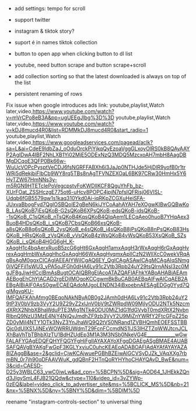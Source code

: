 - add settings: tempo for scroll
- support twitter
- instagram & tiktok story?
- suport é in names tiktok collection
- button to open app when clicking button to dl list
- youtube, need button scrape and button scrape+scroll
- add collection sorting so that the latest downloaded is always on top of the list


- persistent renaming of rows

Fix issue when google introduces ads link:
youtube,playlist,Watch later,video,https://www.youtube.com/watch?v=mVrCPo8eB3A&pp=ugUEEgJlbg%3D%3D
youtube,playlist,Watch later,video,https://www.youtube.com/watch?v=kDJ8mucd4R0&list=RDMMkDJ8mucd4R0&start_radio=1
youtube,playlist,Watch later,video,https://www.googleadservices.com/pagead/aclk?sa=L&ai=CdeE9ldbZaJ_oOduOrckPiYjkqQyEzoaVggGLxoyOlRS0kB8QAyAAYP2AgIDwA4IBF2NhLXB1Yi02MjE5ODExNzQ3MDQ5MzcxoAH7mbH8AagDBMgDCqoE3QFP0Bk66w-WuUcVOPcPysptVeCDJ6fsNGRFFABXh6i3JaJp0NTHJde5HjDlR9yofB0r1trWRj5dRekjbiFlbCb9WY8rq5TBs8nAgTFVNZEXOaL6BK97CRw30HmHx5Y6HyTZW67HmNNs3y-m5RGN9HTETcIePoVegcpstyFoKWDllKCF8QguYhFb_bz-XUrFOat_ZSSHczgE775ot6-uHcv8POPC4jpjN7pfsIQFRisj06VISL-Udqb6fGB5579qw1s1kaq310Ykd0Ai-iqRKpZCGXuHeiSFA-JUxvaBbogFyd7QglOSBQoIE2gBeN6kiJYCoAahAYAH7eXOgwKIBwGQBwKoB_LAsQKoB7jEsQKoB-G2sQKoB6XPsQKoB-edsQKoB-idsQKoB--1sQKoB_C1sQKoB_nTsQKoB4KqsQKoB4QIqAem1LECqAeo0huoB7YHqAex3BuoB4HDsQKoB_i_sQKoB7CbsQKoB66xsQKoB-a8sQKoB8q6sQKoB_2ysQKoB_e4sQKoB_i4sQKoB8jPsQKoB8nPsQKoB83HsQKoB_HRsQKoB_zVsQKoB_vVsQKoB4zWsQKoB4vWsQKoB53XsQKoB_SZsQKoB_i_sQKoB4HGG6gH_K-xAqgH1c4bqAerxRuoB5zcG6gHt6GxAqgH1amxAqgH3rWxAqgH6rGxAqgHvrexAqgHmbWxAqgHhcGxAqgH66WxAqgHyqmxApIICzN2WllXcC0wekVRqAgBsAgM0ggxCICAgIAEEAIYWjICgAQ6EY_QgICAgASAwICAgMCAgAIqSNmg0jVQFFiI1sWU3_yPA5oJFGh0dHA6Ly91c2Vtb3Rpb24uY29tsQlrnANsl3zc0MgJF8gJjwHICcIBmAsBugtOCAIQBRgEIAcoATAZQAFIAFhkYABoAHABiAEAmAEBogEhChYIACAD2rgEDjIMOgoKCCgwmBkBuCAB0AEBqAIFwAICqAEB2AEBgAIBiAIF0AsS0gwECAEQAdoMJgoLENDN34jBxoebnAESAgEDGg0Yyd7QglMgvqKU-IMFQAFKAhAfmg0BEqoNAkNByA0B0g2JAmh0dHA6Ly91c2Vtb3Rpb24uY29tP3V0bV9zb3VyY2U9Z29vZ2xlJnV0bV9tZWRpdW09MjIyODU2NTk5NzcmdXRtX2NhbXBhaWduPTE3Mjg1NTk4ODU0MiZ1dG1fdGVybT0mdXRtX2NvbnRlbnQ9NzU3MzE4NjY4NjQyJmdhZF9zb3VyY2U9MiZnYWRfY2FtcGFpZ25pZD0yMjI4NTY1OTk3NyZ3YnJhaWQ9Q2tVS0NRand1ZVBHQmhEOEFSSTBBQjc0dUlXS1JjNExWOWRRUWdmT29FcnFCcmdNS1lJS3lHZTZqWWJtcnJCLXhBaVhTbTBhbXlzTU1BdHZUdEp3M1A3M3NSb0NkeVG4E____________wGwFALAFYGAgEDQFQHYFQGYFgHiFgIIAYAXAYoXFggDGAEgASgBMAE4AUABSAFQAVgBYAKgFwGpF3KGLYxyiuC0uhcKEAEoADABOAFIAdAYAfAYAYAZA8IZAggB&ase=2&gclid=CjwKCAjwuePGBhBZEiwAIGCVSyDJZk_VAqXXg7rbmBN_0r7jh90qDFAAVWuK_gdQBnF2HTnQoRYHYhoCHAYQAvD_BwE&num=3&cid=CAESD-D25y3WBLC63_vwC0iwLw&ad_cpn=%5BCPN%5D&sig=AOD64_1JHEkkZQnd3JIgySmL4FJB21QQdw&ctype=110&video_id=3vZYWp-0zEQ&label=video_click_to_advertiser_site&ms=%5BCLICK_MS%5D&nb=21&nx=%5BNX%5D&ny=%5BNY%5D&dim=%5BDIM%5D


reename "instagram-controls-section" to universal thing